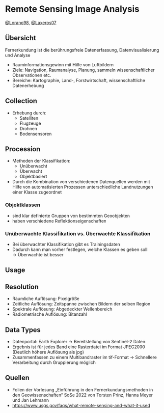 # Remote Sensing Image Analysis
[@Lorano98](http://github.com/Lorano98/), [@Laxeros07](https://github.com/Laxeros07)

## Übersicht
Fernerkundung ist die berührungsfreie Datenerfassung, Datenvisualisierung und Analyse

* Rauminformationsgewinn mit Hilfe von Luftbildern
* Ziele: Navigation, Raumanalyse, Planung, sammeln wissenschaftlicher Observationen etc.
* Bereiche: Kartographie, Land-, Forstwirtschaft, wissenschaftliche Datenerhebung

## Collection
* Erhebung durch:
  * Satelliten
  * Flugzeuge
  * Drohnen
  * Bodensensoren

## Procession
* Methoden der Klassifikation:
  * Unüberwacht
  * Überwacht
  * Objektbasiert
* Durch die Kombination von verschiedenen Datenquellen werden mit Hilfe von automatisierten Prozessen unterschiedliche Landnutzungen einer Klasse zugeordnet

### Objektklassen
* sind klar definierte Gruppen von bestimmten Geoobjekten
* haben verschiedene Reflektionseigenschaften
 
### Unüberwachte Klassifikation vs. Überwachte Klassifikation
* Bei überwachter Klassifikation gibt es Trainingsdaten
* Dadurch kann man vorher festlegen, welche Klassen es geben soll <br>
&rarr; Überwachte ist besser


## Usage

## Resolution
* Räumliche Auflösung: Pixelgröße
* Zeitliche Auflösung: Zeitspanne zwischen Bildern der selben Region
* Spektrale Auflösung: Abgedeckter Wellenbereich
* Radiometrische Auflösung: Bitanzahl

## Data Types
* Datenportal: Earth Explorer &rarr; Bereitstellung von Sentinel-2 Daten
* Ergebnis ist für jedes Band eine Rasterdatei im Format JPEG2000 (Deutlich höhere Auflösung als jpg)
* Zusammenfassen zu einem Multibandraster im tif-Format
&rarr; Schnellere Verarbeitung durch Gruppierung möglich

## Quellen
* Folien der Vorlesung „Einführung in den Fernerkundungsmethoden in den Geowissenschaften“ SoSe 2022 von Torsten Prinz, Hanna Meyer und Jan Lehmann
* https://www.usgs.gov/faqs/what-remote-sensing-and-what-it-used
